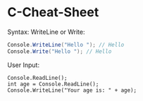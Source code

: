 # C-Cheat-Sheet

Syntax:
WriteLine or Write:
```c#
Console.WriteLine("Hello "); // Hello 
Console.Write("Hello "); // Hello 
```
User Input: 
```
Console.ReadLine();
int age = Console.ReadLine();
Console.WriteLine("Your age is: " + age);
```